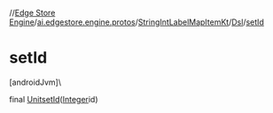 //[Edge Store Engine](../../../../index.md)/[ai.edgestore.engine.protos](../../index.md)/[StringIntLabelMapItemKt](../index.md)/[Dsl](index.md)/[setId](set-id.md)

# setId

[androidJvm]\

final [Unit](https://kotlinlang.org/api/latest/jvm/stdlib/kotlin/-unit/index.html)[setId](set-id.md)([Integer](https://developer.android.com/reference/kotlin/java/lang/Integer.html)id)
